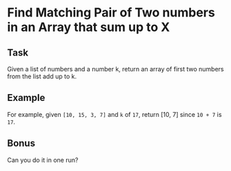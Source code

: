 # Find Matching Pair of Two numbers in an Array that sum up to X

## Task
Given a list of numbers and a number k, return an array of first two numbers from the list add up to k.

## Example

For example, given `[10, 15, 3, 7]` and `k` of `17`, return [10, 7] since `10 + 7` is `17`.

## Bonus
Can you do it in one run?
